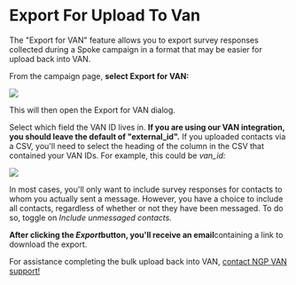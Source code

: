 # Export For Upload To Van

The "Export for VAN" feature allows you to export survey
responses collected during a Spoke campaign in a format that may
be easier for upload back into VAN.

From the campaign page, **select Export for VAN:**

![](https://s3.amazonaws.com/helpscout.net/docs/assets/5d4878eb2c7d3a330e3c1b86/images/5f298c022c7d3a31c76a716b/file-SvaEnyLKUE.png)

This will then open the Export for VAN dialog.

Select which field the VAN ID lives in. **If you are using our VAN integration, you should leave the
default of "external\_id".** If you uploaded contacts via a CSV, you'll need to select the heading
of the column in the CSV that contained your VAN IDs. For example,
this could be *van\_id:*

![](https://s3.amazonaws.com/helpscout.net/docs/assets/5d4878eb2c7d3a330e3c1b86/images/5f298cb72c7d3a31c76a7184/file-2xMsjFo6xI.png)

In most cases, you'll only want to include survey responses for
contacts to whom you actually sent a message. However, you have
a choice to include all contacts, regardless of whether or not
they have been messaged. To do so, toggle on *Include unmessaged contacts.*

**After clicking the *Export*button, you'll receive an
email**containing a link to download the export.   
   
For assistance completing the bulk upload back into VAN, [contact NGP VAN support!](https://supportcenter.ngpvan.com/contact-us)

 